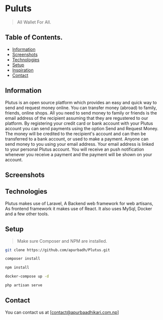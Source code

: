 # Puluts
> All Wallet For All. 
## Table of Contents. 

* [Information](#general-info)
* [Screenshots](#screenshots)
* [Technologies](#technologies)
* [Setup](#setup)
* [Inspiration](#inspiration)
* [Contact](#contact)

## Information 
Plutus is an open source platform which provides an easy and quick way to send and request money online. You can transfer money (abroad) to family, friends, online shops.
All you need to send money to family or friends is the email address of the recipient assuming that they are regustered to our platform. By registering your credit card or bank account with your Plutus account you can send payments using the option Send and Request Money. The money will be credited to the recipient's account and can then be transferred to a bank account, or used to make a payment.
Anyone can send money to you using your email address. Your email address is linked to your personal Plutus account. You will receive an push notification whenever you receive a payment and the payment will be shown on your account.

## Screenshots 

## Technologies 
Plutus makes use of Laravel, A Backend web framework for web artisans, As frontend framework it makes use of React.
It also uses MySql, Docker and a few other tools.

## Setup 
> Make sure Composer and NPM are installed. 
```bash
git clone https://github.com/apurbadh/Plutus.git
```
```bash 
composer install
```

```bash 
npm install
```

```bash 
docker-compose up -d 
```
``` bash 
php artisan serve
```
## Contact 
You can contact us at [contact@apurbaadhikari.com.np]


